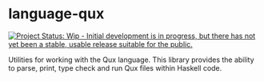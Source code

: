 # language-qux

[![Project Status: Wip - Initial development is in progress, but there has not yet been a stable, usable release suitable for the public.](http://www.repostatus.org/badges/1.0.0/wip.svg)](http://www.repostatus.org/#wip)

Utilities for working with the Qux language.
This library provides the ability to parse, print, type check and run Qux files within Haskell code.

